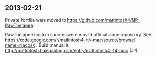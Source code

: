 ## 2013-02-21 ##

Private Portfile were moved to https://github.com/mattintosh4/MP-RawTherapee .

RawTherapee custom sources were moved official clone repository. See https://code.google.com/r/mattintosh4-rt4-mac/source/browse?name=macosx . Build manual is http://mattintosh.hatenablog.com/entry/mattintosh4-rt4-mac (JP).
